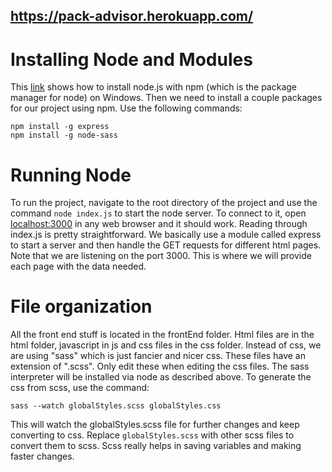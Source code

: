 ## https://pack-advisor.herokuapp.com/

# Installing Node and Modules

This [link](https://phoenixnap.com/kb/install-node-js-npm-on-windows) shows how to install node.js with npm (which is the package
manager for node) on Windows. Then we need to install a couple packages for our project using npm. Use the following commands:
```
npm install -g express
npm install -g node-sass
```

# Running Node

To run the project, navigate to the root directory of the project and use the command `node index.js` to start the node server.
To connect to it, open [localhost:3000](http://localhost:3000/) in any web browser and it should work. Reading through index.js is
pretty straightforward. We basically use a module called express to start a server and then handle the GET requests for
different html pages. Note that we are listening on the port 3000. This is where we will provide each page with the data needed.

# File organization

All the front end stuff is located in the frontEnd folder. Html files are in the html folder, javascript in js and css files in the css folder.
Instead of css, we are using "sass" which is just fancier and nicer css. These files have an extension of ".scss". Only edit
these when editing the css files. The sass interpreter will be installed via node as described above. To generate the css
from scss, use the command:

`sass --watch globalStyles.scss globalStyles.css`

This will watch the globalStyles.scss file for further changes and keep converting to css. Replace `globalStyles.scss` with
other scss files to convert them to scss. Scss really helps in saving variables and making faster changes.

